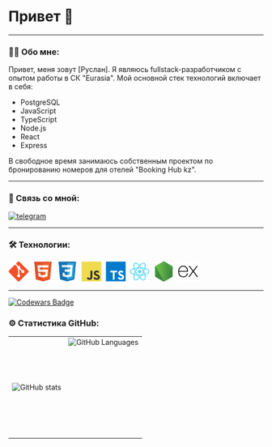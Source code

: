 # Привет :wave:

---

### :man_technologist: Обо мне:

Привет, меня зовут [Руслан]. Я являюсь fullstack-разработчиком с опытом работы в СК "Eurasia". Мой основной стек технологий включает в себя:
- PostgreSQL
- JavaScript
- TypeScript
- Node.js
- React
- Express

В свободное время занимаюсь собственным проектом по бронированию номеров для отелей "Booking Hub kz".

---

### 🤝 Связь со мной:

<div id="badges">
  <a href="http://t.me/@ruslan_voronov1986" target="_blank">
    <img src="ссылка_на_иконку_telegram.png" width="40" height="40" alt="telegram" />
  </a>
</div>

---

### 🛠 Технологии:

<div>
  <img src="https://github.com/devicons/devicon/blob/master/icons/git/git-original.svg" title="git" alt="git" width="40" height="40"/>&nbsp
  <img src="https://github.com/devicons/devicon/blob/master/icons/html5/html5-original.svg" title="html5" alt="html5" width="40" height="40"/>&nbsp
  <img src="https://github.com/devicons/devicon/blob/master/icons/css3/css3-original.svg" title="css" alt="css" width="40" height="40"/>&nbsp
  <img src="https://github.com/devicons/devicon/blob/master/icons/javascript/javascript-original.svg" title="javascript" alt="javascript" width="40" height="40"/>&nbsp
  <img src="https://github.com/devicons/devicon/blob/master/icons/typescript/typescript-original.svg" title="javascript" alt="javascript" width="40" height="40"/>&nbsp
  <img src="https://github.com/devicons/devicon/blob/master/icons/react/react-original.svg" title="reactjs" alt="reactjs" width="40" height="40"/>&nbsp
  <img src="https://github.com/devicons/devicon/blob/master/icons/nodejs/nodejs-original.svg" title="nodejs" alt="nodejs" width="40" height="40"/>&nbsp
  <img src="https://github.com/devicons/devicon/blob/master/icons/express/express-original.svg" title="express" alt="express" width="40" height="40"/>&nbsp
</div>


---

[![Codewars Badge](https://www.codewars.com/users/bumerboy86/badges/large)](https://www.codewars.com/users/bumerboy86)

### ⚙️ Статистика GitHub:

<table>
  <tr>
    <td>
      <img align="left" src="http://github-readme-streak-stats.herokuapp.com?user=bumerboy86&theme=dark&background=000000" alt="GitHub stats" />
    </td>
    <td>
      <img height="195px" align="right" alt="GitHub Languages" src="https://github-readme-stats-sigma-five.vercel.app/api/top-langs/?username=bumerboy86&layout=compact&theme=vision-friendly-dark" />
    </td>
  </tr>
</table>
